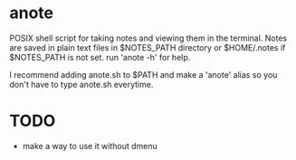 # anote

POSIX shell script for taking notes and viewing them in the terminal.
Notes are saved in plain text files in $NOTES_PATH directory or $HOME/.notes if $NOTES_PATH is not set.
run 'anote -h' for help.

I recommend adding anote.sh to $PATH and make a 'anote' alias so you don't have to type anote.sh everytime.

# TODO
+ make a way to use it without dmenu
